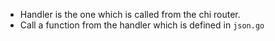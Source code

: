 - Handler is the one which is called from the chi router.
- Call a function from the handler which is defined in `json.go`
